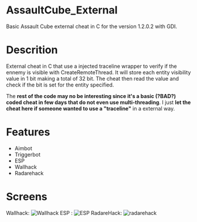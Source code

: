 # AssaultCube_External
Basic Assault Cube external cheat in C for the version 1.2.0.2 with GDI.

# Descrition

External cheat in C that use a injected traceline wrapper to verify if the ennemy is visible with CreateRemoteThread. It will store each entity visibility value in 1 bit making a total of 32 bit. 
The cheat then read the value and check if the bit is set for the entity specified.

The **rest of the code may no be interesting since it's a basic (?BAD?) coded cheat in few days that do not even use multi-threading**. I just **let the cheat here if someone wanted to use a "traceline"** in a external way.

# Features

- Aimbot
- Triggerbot
- ESP
- Wallhack
- Radarehack

# Screens
Wallhack:
![Wallhack](https://github.com/SXBOTAGE/AssaultCube_External/assets/106280667/a9dfb238-8902-4cb2-8a53-7c73544ddfa8)
ESP :
![ESP](https://github.com/SXBOTAGE/AssaultCube_External/assets/106280667/3108a464-f18d-42e9-a2e3-97a9574d7cbf)
RadareHack:
![radarehack](https://github.com/SXBOTAGE/AssaultCube_External/assets/106280667/a7861af3-85a9-4f2a-9049-8d3a913f828d)

